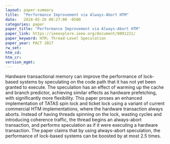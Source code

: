 ```yaml
---
layout: paper-summary
title:  "Performance Improvement via Always-Abort HTM"
date:   2018-05-26 00:27:00 -0500
categories: paper
paper_title: "Performance Improvement via Always-Abort HTM"
paper_link: https://ieeexplore.ieee.org/document/8091221/
paper_keyword: HTM; Thread-Level Speculation
paper_year: PACT 2017
rw_set: 
htm_cd: 
htm_cr: 
version_mgmt: 
--- 
```


Hardware transactional memory can improve the performance of lock-based systems by speculating on
the code path that it has not yet been granted to execute. The speculation has an effect of warming
up the cache and branch predictor, achieving similar effects as hardware prefetching, with significantly
more flexibility. This paper proses an enhanced implementation of TATAS spin lock and ticket lock using 
a variant of current commercial HTM implementations, where the hardware transaction always aborts. Instead 
of having threads spinning on the lock, wasting cycles and introducing coherence traffic, the thread begins 
an always-abort transaction, and performs speculation as if it were executing a hardware transaction. The paper 
claims that by using always-abort speculation, the performance of lock-based systems can be boosted by at most 
2.5 times.

